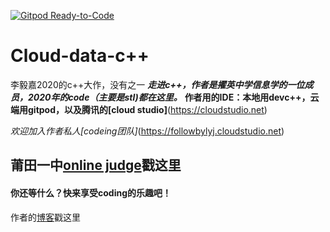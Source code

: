 [![Gitpod Ready-to-Code](https://img.shields.io/badge/Gitpod-Ready--to--Code-blue?logo=gitpod)](https://gitpod.io/#https://github.com/followbylyj/Cloud-data-c-) 

# Cloud-data-c++
李毅嘉2020的c++大作，没有之一
***走进c++，作者是擢英中学信息学的一位成员，2020年的code（主要是stl)都在这里。***
**作者用的IDE：本地用devc++，云端用gitpod，以及腾讯的[cloud studio]**(https://cloudstudio.net)




*欢迎加入作者私人[codeing团队]*(https://followbylyj.cloudstudio.net)
## 莆田一中[online judge](http://ptyzoj.nat400.top)戳这里
#### 你还等什么？快来享受coding的乐趣吧！

作者的[博客](https://www.cnblogs.com/followbylyj)戳这里

